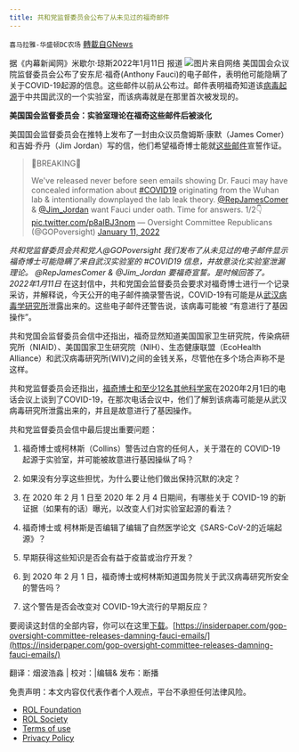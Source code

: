 ```yaml
---
title: 共和党监督委员会公布了从未见过的福奇邮件
---
```

`喜马拉雅-华盛顿DC农场` [轉載自GNews](https://gnews.org/zh-hans/1849632/)

据《内幕新闻网》米歇尔·琼斯2022年1月11日 报道
![](https://assets.gnews.org/wp-content/uploads/2022/01/image002-4.png)图片来自网络
美国国会众议院监督委员会公布了安东尼·福奇(Anthony Fauci)的电子邮件，表明他可能隐瞒了关于COVID-19起源的信息。这些邮件以前从公布过。邮件表明福奇知道该[病毒起源](https://insiderpaper.com/who-experts-say-repeated-covid-boosters-not-a-viable-strategy/)于中共国武汉的一个实验室，而该病毒就是在那里首次被发现的。

**美国国会监督委员会：实验室理论在福奇这些邮件后被淡化**

美国国会监督委员会在推特上发布了一封由众议员詹姆斯·康默（James Comer）和吉姆·乔丹（Jim Jordan）写的信，他们希望福奇博士能就[这些邮件](https://insiderpaper.com/more-than-3-million-coinmarketcap-emails-leaked-to-dark-web/)宣誓作证。



> 🚨BREAKING🚨
> 
> We've released never before seen emails showing Dr. Fauci may have concealed information about [#COVID19](https://twitter.com/hashtag/COVID19?src=hash&amp;ref_src=twsrc%5Etfw) originating from the Wuhan lab & intentionally downplayed the lab leak theory. [@RepJamesComer](https://twitter.com/RepJamesComer?ref_src=twsrc%5Etfw) & [@Jim\_Jordan](https://twitter.com/Jim_Jordan?ref_src=twsrc%5Etfw) want Fauci under oath. Time for answers. 1/2👇 [pic.twitter.com/p8aIBJ3nom](https://t.co/p8aIBJ3nom)
> — Oversight Committee Republicans (@GOPoversight) [January 11, 2022](https://twitter.com/GOPoversight/status/1480909671082901504?ref_src=twsrc%5Etfw)


*共和党监督委员会共和党人@GOPoversight*
*我们发布了从未见过的电子邮件显示福奇博士可能隐瞒了来自武汉实验室的 #COVID19 信息，并故意淡化实验室泄漏理论。*
*@RepJamesComer   & @Jim\_Jordan*
*要福奇宣誓。是时候回答了。*
*2022年1月11日*
在这封信中，共和党国会监督委员会要求对福奇博士进行一个记录采访，并解释说，今天公开的电子邮件摘录警告说，COVID-19有可能是从[武汉病毒学研究所](https://insiderpaper.com/wuhan-lab-leak-more-likely-origin-of-covid-uk-mps-have-heard/)泄露出来的。这些电子邮件还警告说，该病毒可能被 “有意进行了基因操作”。

共和党国会监督委员会信中还指出，福奇显然知道美国国家卫生研究院，传染病研究所（NIAID）、美国国家卫生研究院（NIH）、生态健康联盟（EcoHealth Alliance）和武汉病毒研究所(WIV)之间的金钱关系，尽管他在多个场合声称不是这样。

共和党监督委员会还指出，[福奇博士和至少12名其他科学家](https://insiderpaper.com/fauci-vows-more-testing-as-covids-omicron-hammers-us/)在2020年2月1日的电话会议上谈到了COVID-19，在那次电话会议中，他们了解到该病毒可能是从武汉病毒研究所泄露出来的，并且是故意进行了基因操作。

共和党监督委员会信中最后提出重要问题：

1. 福奇博士或柯林斯（Collins）警告过白宫的任何人，关于潜在的 COVID-19 起源于实验室，并可能被故意进行基因操纵了吗？

2. 如果没有分享这些担忧，为什么要让他们做出保持沉默的决定？

3. 在 2020 年 2 月 1 日至 2020 年 2 月 4 日期间，有哪些关于 COVID-19 的新证据（如果有的话）曝光，以改变人们对实验室起源的看法？

4. 福奇博士或 柯林斯是否编辑了编辑了自然医学论文《SARS-CoV-2的近端起源》？

5. 早期获得这些知识是否会有益于疫苗或治疗开发？

6. 到 2020 年 2 月 1 日，福奇博士或柯林斯知道国务院关于武汉病毒研究所安全的警告吗？

7. 这个警告是否会改变对 COVID-19大流行的早期反应？

要阅读这封信的全部内容，你可以在这里[下载](https://republicans-oversight.house.gov/wp-content/uploads/2022/01/Letter-Re.-Feb-1-Emails-011122.pdf)。[https://insiderpaper.com/gop-oversight-committee-releases-damning-fauci-emails/](https://insiderpaper.com/gop-oversight-committee-releases-damning-fauci-emails/)

翻译：烟波浩淼 | 校对：|编辑& 发布：断播

 

免责声明：本文内容仅代表作者个人观点，平台不承担任何法律风险。

- [ROL Foundation](https://rolfoundation.org/)
- [ROL Society](https://rolsociety.org/)
- [Terms of use](https://gnews.org/terms-of-use-3/)
- [Privacy Policy](https://gnews.org/privacy-policy/)
